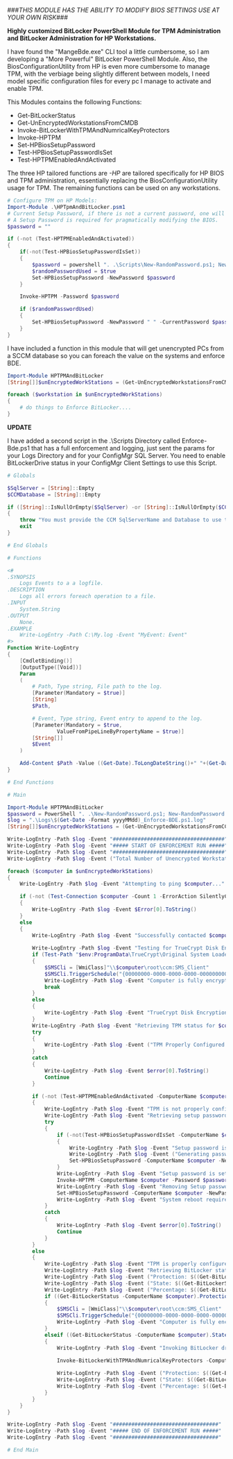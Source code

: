 ###*THIS MODULE HAS THE ABILITY TO MODIFY BIOS SETTINGS USE AT YOUR OWN RISK*###

**Highly customized BitLocker PowerShell Module for TPM Administration and BitLocker Administration for HP Workstations.**

I have found the "MangeBde.exe" CLI tool a little cumbersome, so I am developing a "More Powerful" BitLocker PowerShell Module.
Also, the BiosConfigurationUtility from HP is even more cumbersome to manage TPM, with the verbiage being slightly different between models, I need model specific configuration files for every pc I manage to activate and enable TPM.

This Modules contains the following Functions:
* Get-BitLockerStatus
* Get-UnEncryptedWorkstationsFromCMDB
* Invoke-BitLockerWithTPMAndNumricalKeyProtectors
* Invoke-HPTPM
* Set-HPBiosSetupPassword
* Test-HPBiosSetupPasswordIsSet
* Test-HPTPMEnabledAndActivated


The three HP tailored functions are *-HP* are tailored specifically for HP BIOS and TPM administration, essentially replacing the BiosConfigurationUtility usage for TPM.  The remaining functions can be used on any workstations.
```PowerShell
# Configure TPM on HP Models:
Import-Module .\HPTpmAndBitLocker.psm1
# Current Setup Password, if there is not a current password, one will randomly be generated, and removed after configuration completes.
# A Setup Password is required for pragmatically modifying the BIOS.
$password = ""

if (-not (Test-HPTPMEnabledAndActivated))
{
	if(-not(Test-HPBiosSetupPasswordIsSet))
	{
		$password = powershell ". .\Scripts\New-RandomPassword.ps1; New-RandomPassword -Length 14 -Lowercase -Uppercase -Numbers"
		$randomPasswordUsed = $true
		Set-HPBiosSetupPassword -NewPassword $password
	}

	Invoke-HPTPM -Password $password

	if ($randomPasswordUsed)
	{
		Set-HPBiosSetupPassword -NewPassword " " -CurrentPassword $password
	}
}
```
	
I have included a function in this module that will get unencrypted PCs from a SCCM database so you can foreach the value on the systems and enforce BDE.
```PowerShell
Import-Module HPTPMAndBitLocker
[String[]]$unEncryptedWorkStations = (Get-UnEncryptedWorkstationsFromCMDB -SqlServer SCCM_DB_Server -Database CM_ABC -IntergratedSecurity).ComputerName

foreach ($workstation in $unEncryptedWorkStations)
{
	# do things to Enforce BitLocker....
}
```
	
**UPDATE**

I have added a second script in the .\Scripts Directory called Enforce-Bde.ps1 that has a full enforcement and logging, just sent the params for your Logs Directory and for your ConfigMgr SQL Server.  You need to enable BitLockerDrive status in your ConfigMgr Client Settings to use this Script.
```PowerShell
# Globals

$SqlServer = [String]::Empty
$CCMDatabase = [String]::Empty

if ([String]::IsNullOrEmpty($SqlServer) -or [String]::IsNullOrEmpty($CCMDatabase))
{
	throw "You must provide the CCM SqlServerName and Database to use this script"
	exit
}

# End Globals

# Functions

<#
.SYNOPSIS
	Logs Events to a a logfile.
.DESCRIPTION
	Logs all errors foreach operation to a file.
.INPUT
    System.String
.OUTPUT
    None.
.EXAMPLE
	Write-LogEntry -Path C:\My.log -Event "MyEvent: Event"
#>
Function Write-LogEntry
{
	[CmdletBinding()]
	[OutputType([Void])]
	Param
	(
		# Path, Type string, File path to the log.
		[Parameter(Mandatory = $true)]
		[String]
		$Path,

		# Event, Type string, Event entry to append to the log.
		[Parameter(Mandatory = $true,
				ValueFromPipeLineByPropertyName = $true)]
		[String[]]
		$Event
	)

	Add-Content $Path -Value ((Get-Date).ToLongDateString()+" "+(Get-Date).ToLongTimeString()+": "+$Event)
}

# End Functions

# Main

Import-Module HPTPMAndBitLocker
$password = PowerShell ". .\New-RandomPassword.ps1; New-RandomPassword -Length 14 -Lowercase -Uppercase -Numbers"
$log = ".\Logs\$(Get-Date -Format yyyyMMdd)_Enforce-BDE.ps1.log"
[String[]]$unEncryptedWorkStations = (Get-UnEncryptedWorkstationsFromCCMDB -SqlServer $SqlServer -Database $CCMDatabase -IntergratedSecurity).ComputerName

Write-LogEntry -Path $log -Event "####################################"
Write-LogEntry -Path $log -Event "##### START OF ENFORCEMENT RUN #####"
Write-LogEntry -Path $log -Event "####################################"
Write-LogEntry -Path $log -Event ("Total Number of Unencrypted Workstations: $($unEncryptedWorkStations.Length)")

foreach ($computer in $unEncryptedWorkStations)
{
	Write-LogEntry -Path $log -Event "Attempting to ping $computer..."

	if (-not (Test-Connection $computer -Count 1 -ErrorAction SilentlyContinue))
	{
		Write-LogEntry -Path $log -Event $Error[0].ToString()
	}
	else
	{
		Write-LogEntry -Path $log -Event "Successfully contacted $computer."
			
		Write-LogEntry -Path $log -Event "Testing for TrueCrypt Disk Encryption on $computer..."
		if (Test-Path "$env:ProgramData\TrueCrypt\Original System Loader")
		{
			$SMSCli = [WmiClass]"\\$computer\root\ccm:SMS_Client"
			$SMSCli.TriggerSchedule("{00000000-0000-0000-0000-000000000002}") | Out-Null
			Write-LogEntry -Path $log -Event "Computer is fully encrypted with TrueCrypt Full Disk Encryption, triggering ccm software inventory cycle for $computer..."
			break
		}
		else
		{
			Write-LogEntry -Path $log -Event "TrueCrypt Disk Encryption not detected on $computer..."
		}
		Write-LogEntry -Path $log -Event "Retrieving TPM status for $computer..."
		try
		{
            Write-LogEntry -Path $log -Event ("TPM Properly Configured: $(Test-HPTPMEnabledAndActivated -ComputerName $computer)") 
		}
		catch
		{
			Write-LogEntry -Path $log -Event $error[0].ToString()
			Continue
		}

		if (-not (Test-HPTPMEnabledAndActivated -ComputerName $computer))
		{
			Write-LogEntry -Path $log -Event "TPM is not properly configured on $computer."
			Write-LogEntry -Path $log -Event "Retrieving setup password state on $computer..."
			try
			{
				if (-not(Test-HPBiosSetupPasswordIsSet -ComputerName $computer))
				{
					Write-LogEntry -Path $log -Event "Setup password is set: False"
					Write-LogEntry -Path $log -Event ("Generating password: " + ($password = powershell ". .\Scripts\New-RandomPassword.ps1; New-RandomPassword -Length 14 -Lowercase -Uppercase -Numbers"))
					Set-HPBiosSetupPassword -ComputerName $computer -NewPassword $password | %{ Write-LogEntry -Path $log -Event $_ }
				}
				Write-LogEntry -Path $log -Event "Setup password is set: True"
				Invoke-HPTPM -ComputerName $computer -Password $password | %{ Write-LogEntry -Path $log -Event $_ }
				Write-LogEntry -Path $log -Event "Removing Setup password from $computer..."
				Set-HPBiosSetupPassword -ComputerName $computer -NewPassword " " -CurrentPassword $password | %{ Write-LogEntry -Path $log -Event $_ }
				Write-LogEntry -Path $log -Event "System reboot required to complete TPM configuration.  BitLocker will be enforced on next run after reboot."
			}
			catch
			{
				Write-LogEntry -Path $log -Event $error[0].ToString()
				Continue
			}
		}
		else
		{
			Write-LogEntry -Path $log -Event "TPM is properly configured on $computer."
			Write-LogEntry -Path $log -Event "Retrieving BitLocker status on $computer..."
			Write-LogEntry -Path $log -Event ("Protection: $((Get-BitLockerStatus -ComputerName $computer).Protection)")
			Write-LogEntry -Path $log -Event ("State: $((Get-BitLockerStatus -ComputerName $computer).State)")
			Write-LogEntry -Path $log -Event ("Percentage: $((Get-BitLockerStatus -ComputerName $computer).Percentage)")
			if ((Get-BitLockerStatus -ComputerName $computer).Protection -eq "ProtectionOn")
			{
				$SMSCli = [WmiClass]"\\$computer\root\ccm:SMS_Client"
				$SMSCli.TriggerSchedule("{00000000-0000-0000-0000-000000000001}") | Out-Null
				Write-LogEntry -Path $log -Event "Computer is fully encrypted and protection is on, triggering ccm hardware inventory cycle for $computer..."
			}
			elseif ((Get-BitLockerStatus -ComputerName $computer).State -ne "EncryptionInProgress")
			{
				Write-LogEntry -Path $log -Event "Invoking BitLocker drive encryption on $computer."
			
				Invoke-BitLockerWithTPMAndNumricalKeyProtectors -ComputerName $computer -ADKeyBackup | Out-Null

				Write-LogEntry -Path $log -Event ("Protection: $((Get-BitLockerStatus -ComputerName $computer).Protection)")
				Write-LogEntry -Path $log -Event ("State: $((Get-BitLockerStatus -ComputerName $computer).State)")
				Write-LogEntry -Path $log -Event ("Percentage: $((Get-BitLockerStatus -ComputerName $computer).Percentage)")
			}
		}
	}
}

Write-LogEntry -Path $log -Event "##################################"
Write-LogEntry -Path $log -Event "##### END OF ENFORCEMENT RUN #####"
Write-LogEntry -Path $log -Event "##################################"

# End Main
```